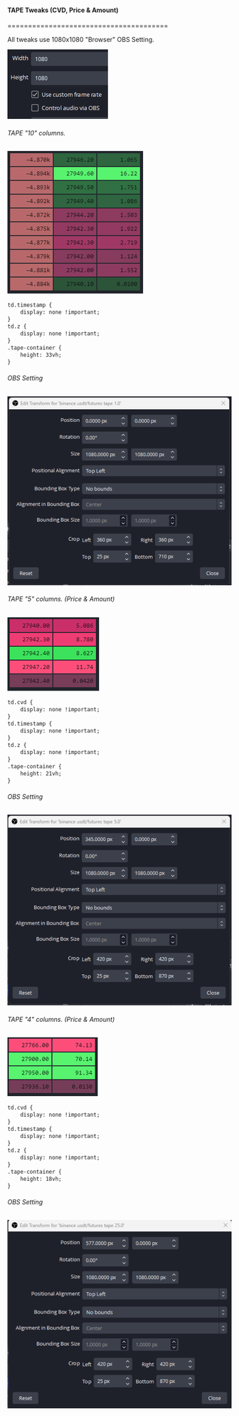 #### TAPE Tweaks (CVD, Price & Amount)
=======================================

All tweaks use 1080x1080 "Browser" OBS Setting.

![width-height](/media/width-height.png)


###### TAPE "10" columns.
![cignals-10](/media/cignals-10.png)

    td.timestamp { 
      	display: none !important; 
    }
    td.z { 
      	display: none !important; 
    }
    .tape-container { 
      	height: 33vh; 
    }

###### OBS Setting
![OBS-10](/media/OBS-10.png)

###### TAPE "5" columns. (Price & Amount)
![cignals-5](/media/cignals-5.png)

    td.cvd { 
	    display: none !important; 
    }
    td.timestamp { 
	    display: none !important;
    }
    td.z { 
        display: none !important; 
    }
    .tape-container { 
        height: 21vh; 
    }

###### OBS Setting
![OBS-5](/media/OBS-5.png)

###### TAPE "4" columns. (Price & Amount)
![cignals-4](/media/cignals-4.png)

    td.cvd { 
    	display: none !important; 
    }
    td.timestamp { 
    	display: none !important;
    }
    td.z { 
  	    display: none !important; 
    }
    .tape-container { 
  	    height: 18vh; 
    }

###### OBS Setting

![OBS-4](/media/OBS-4.png)
